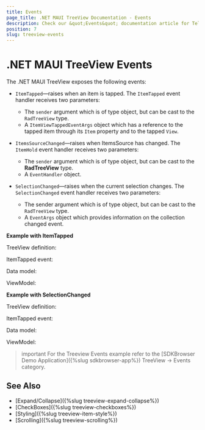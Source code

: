 ```yaml
---
title: Events
page_title: .NET MAUI TreeView Documentation - Events
description: Check our &quot;Events&quot; documentation article for Telerik TreeView for .NET MAUI control.
position: 7
slug: treeview-events
---
```


# .NET MAUI TreeView Events

The .NET MAUI TreeView exposes the following events:

* `ItemTapped`&mdash;raises when an item is tapped. The `ItemTapped` event handler receives two parameters:
	* The `sender` argument which is of type object, but can be cast to the `RadTreeView` type.
	* A `ItemViewTappedEventArgs` object which has a reference to the tapped item through its `Item` property and to the tapped `View`.

* `ItemsSourceChanged`&mdash;raises when ItemsSource has changed. The `ItemHold` event handler receives two parameters:
	* The `sender` argument which is of type object, but can be cast to the **RadTreeView** type.
	* A `EventHandler` object.
	
* `SelectionChanged`&mdash;raises when the current selection changes. The `SelectionChanged` event handler receives two parameters:
	* The sender argument which is of type object, but can be cast to the `RadTreeView` type.
	* A `EventArgs` object which provides information on the collection changed event.


**Example with ItemTapped**

TreeView definition: 

<snippet id='treeview-itemtapped'/>

ItemTapped event: 

<snippet id='treeview-itemtapped-event'/>

Data model: 

<snippet id='treeview-events-data'/>

ViewModel: 

<snippet id='treeview-events-viewmodel'/>

**Example with SelectionChanged**

TreeView definition: 

<snippet id='treeview-selectionchanged'/>

ItemTapped event: 

<snippet id='treeview-selectionchanged-event'/>

Data model: 

<snippet id='treeview-events-data'/>

ViewModel: 

<snippet id='treeview-events-viewmodel'/>

>important For the Treeview Events example refer to the [SDKBrowser Demo Application]({%slug sdkbrowser-app%}) TreeView -> Events category.

## See Also

* [Expand/Collapse]({%slug treeview-expand-collapse%})
* [CheckBoxes]({%slug treeview-checkboxes%})
* [Styling]({%slug treeview-item-style%})
* [Scrolling]({%slug treeview-scrolling%})
